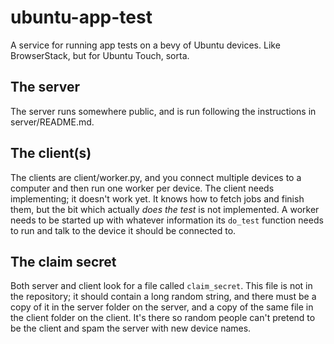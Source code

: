 # ubuntu-app-test

A service for running app tests on a bevy of Ubuntu devices. Like BrowserStack, but for Ubuntu Touch, sorta.

## The server

The server runs somewhere public, and is run following the instructions in server/README.md.

## The client(s)

The clients are client/worker.py, and you connect multiple devices to a computer and then run one worker per device. The client needs implementing; it doesn't work yet. It knows how to fetch jobs and finish them, but the bit which actually *does the test* is not implemented. A worker needs to be started up with whatever information its `do_test` function needs to run and talk to the device it should be connected to.

## The claim secret

Both server and client look for a file called `claim_secret`. This file is not in the repository; it should contain a long random string, and there must be a copy of it in the server folder on the server, and a copy of the same file in the client folder on the client. It's there so random people can't pretend to be the client and spam the server with new device names.
